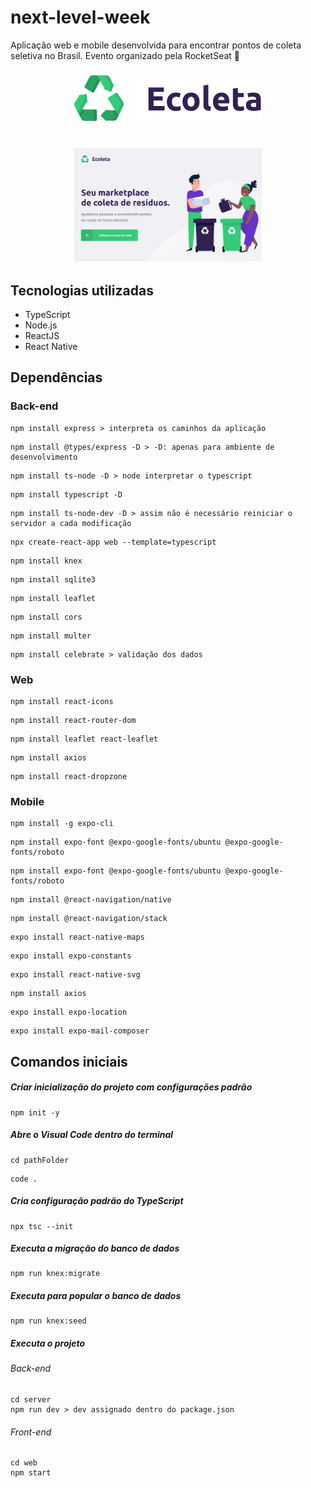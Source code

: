 # next-level-week
Aplicação web e mobile desenvolvida para encontrar pontos de coleta seletiva no Brasil. Evento organizado pela RocketSeat 🚀

<h3 align="center">
    <img alt="Logo" title="#logo" width="300px" src="images/logo.png">
    <br><br>
    <br>
    <img alt="Web" title="#web" width="300px" src="images/web.PNG">
</h3>

## Tecnologias utilizadas

- TypeScript
- Node.js
- ReactJS
- React Native

## Dependências

### Back-end

```
npm install express > interpreta os caminhos da aplicação
```
```
npm install @types/express -D > -D: apenas para ambiente de desenvolvimento
```
```
npm install ts-node -D > node interpretar o typescript
```
```
npm install typescript -D
```
```
npm install ts-node-dev -D > assim não é necessário reiniciar o servidor a cada modificação
```
```
npx create-react-app web --template=typescript 
```
```
npm install knex
```
```
npm install sqlite3
```
```
npm install leaflet
```
```
npm install cors
```
```
npm install multer
```
```
npm install celebrate > validação dos dados
```

### Web

```
npm install react-icons
```
```
npm install react-router-dom
```
```
npm install leaflet react-leaflet
```
```
npm install axios
```
```
npm install react-dropzone
```

### Mobile

```
npm install -g expo-cli
```
```
npm install expo-font @expo-google-fonts/ubuntu @expo-google-fonts/roboto
```
```
npm install expo-font @expo-google-fonts/ubuntu @expo-google-fonts/roboto
```
```
npm install @react-navigation/native
```
```
npm install @react-navigation/stack
```
```
expo install react-native-maps
```
```
expo install expo-constants
```
```
expo install react-native-svg
```
```
npm install axios
```
```
expo install expo-location
```
```
expo install expo-mail-composer
```

## Comandos iniciais
##### Criar inicialização do projeto com configurações padrão
```
npm init -y
```
##### Abre o Visual Code dentro do terminal
```
cd pathFolder
```
```
code .
```
##### Cria configuração padrão do TypeScript
```
npx tsc --init
```
##### Executa a migração do banco de dados
```
npm run knex:migrate
```
##### Executa para popular o banco de dados
```
npm run knex:seed
```
##### Executa o projeto
###### Back-end
```
cd server
npm run dev > dev assignado dentro do package.json
```

###### Front-end
```
cd web
npm start
```